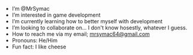 - I’m @MrSymac
- I’m interested in game development
- I’m currently learning how to better myself with development
- I’m looking to collaborate on... I don't know hosestly, whatever I guess.
- How to reach me via my email; mrsymac64@gmail.com
- Pronouns: He/Him
- Fun fact: I like cheese

<!---
MrSymac/MrSymac is a ✨ special ✨ repository because its `README.md` (this file) appears on your GitHub profile.
You can click the Preview link to take a look at your changes.
--->
